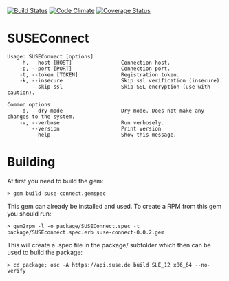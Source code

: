 [![Build Status](https://secure.travis-ci.org/SUSE/connect.png?branch=master)](https://travis-ci.org/SUSE/connect)
[![Code Climate](https://codeclimate.com/github/SUSE/connect.png)](https://codeclimate.com/github/SUSE/connect)
[![Coverage Status](https://coveralls.io/repos/SUSE/connect/badge.png?branch=master)](https://coveralls.io/r/SUSE/connect)

# SUSEConnect

```
Usage: SUSEConnect [options]
    -h, --host [HOST]                Connection host.
    -p, --port [PORT]                Connection port.
    -t, --token [TOKEN]              Registration token.
    -k, --insecure                   Skip ssl verification (insecure).
        --skip-ssl                   Skip SSL encryption (use with caution).

Common options:
    -d, --dry-mode                   Dry mode. Does not make any changes to the system.
    -v, --verbose                    Run verbosely.
        --version                    Print version
        --help                       Show this message.

```


# Building

At first you need to build the gem:

`> gem build suse-connect.gemspec`

This gem can already be installed and used. To create a RPM from this gem you should run:

`> gem2rpm -l -o package/SUSEConnect.spec -t package/SUSEconnect.spec.erb suse-connect-0.0.2.gem`

This will create a .spec file in the package/ subfolder which then can be used to build the package:

`> cd package; osc -A https://api.suse.de build SLE_12 x86_64 --no-verify`




